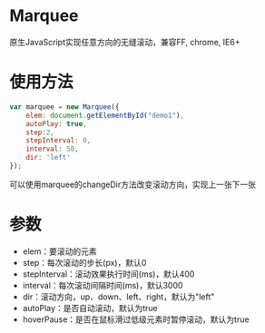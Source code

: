 Marquee
================

原生JavaScript实现任意方向的无缝滚动，兼容FF, chrome, IE6+

使用方法
================
```javascript
var marquee = new Marquee({
    elem: document.getElementById("demo1"),
    autoPlay: true,
    step:2,
    stepInterval: 0,
    interval: 50,
    dir: 'left'
});
```
可以使用marquee的changeDir方法改变滚动方向，实现上一张下一张

参数
================

<ul>
  <li>elem：要滚动的元素</li>
  <li>step：每次滚动的步长(px)，默认0</li>
  <li>stepInterval：滚动效果执行时间(ms)，默认400</li>
  <li>interval：每次滚动间隔时间(ms)，默认3000</li>
  <li>dir：滚动方向，up、down、left、right，默认为"left"</li>
  <li>autoPlay：是否自动滚动，默认为true</li>
  <li>hoverPause：是否在鼠标滑过低级元素时暂停滚动，默认为true</li>
</ul>
